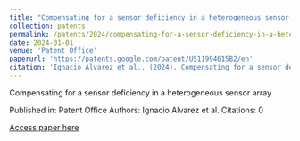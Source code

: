 ```yaml
---
title: "Compensating for a sensor deficiency in a heterogeneous sensor array"
collection: patents
permalink: /patents/2024/compensating-for-a-sensor-deficiency-in-a-heteroge
date: 2024-01-01
venue: 'Patent Office'
paperurl: 'https://patents.google.com/patent/US11994615B2/en'
citation: 'Ignacio Alvarez et al.. (2024). Compensating for a sensor deficiency in a heterogeneous sensor array. Patent Office.'
---
```


Compensating for a sensor deficiency in a heterogeneous sensor array

Published in: Patent Office
Authors: Ignacio Alvarez et al.
Citations: 0

[Access paper here](https://patents.google.com/patent/US11994615B2/en)
